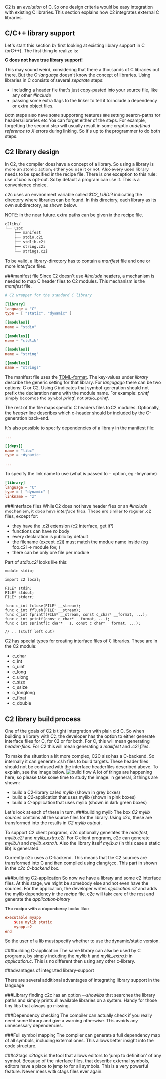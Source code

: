 
C2 is an *evolution* of C. So one design criteria would be easy integration with
existing C libraries. This section explains how C2 integrates external C libraries.

## C/C++ library support
Let's start this section by first looking at existing library support in C (orC++).
The first thing to realize is:

__C does not have true library support!__

This may sound weird, considering that there a thousands of C libraries out there.
But the C-*language* doesn't know the concept of libraries. Using libraries in C consists
of several *separate* steps:

* including a header file that's just copy-pasted into your source file, like any other
*#include*
* passing some extra flags to the linker to tell it to include a dependency or extra
object files.

Both steps also have some supporting features like setting search-paths for headers/libraries etc
You can forget either of the steps. For example, forgetting the second step will usually result in some
cryptic *undefined reference to X* errors during linking. So it's up to the programmer to
do both steps.

## C2 library design
In C2, the compiler does have a concept of a library. So using a library is more an
atomic action; either you use it or not. Also every used library needs to be specified
in the recipe file. There is one exception to this rule: use of *libc* is opt-out. So by
default a program can use it. This is a convenience choice.

c2c uses an environment variable called *$C2_LIBDIR* indicating the directory where
libraries can be found. In this directory, each library as its own subdirectory, as
shown below.

NOTE: in the near future, extra paths can be given in the recipe file.

```bash
c2libs/
└── libc
    ├── manifest
    ├── stdio.c2i
    ├── stdlib.c2i
    ├── string.c2i
    └── strings.c2i
```

To be valid, a library-directory has to contain a *manifest* file and one or
more *interface* files.

###manifest file
Since C2 doesn't use *#include* headers, a mechanism is needed to map C header files
to C2 modules. This mechanism is the *manifest* file.

```toml
# C2 wrapper for the standard C library

[library]
language = "C"
type = [ "static", "dynamic" ]

[[modules]]
name = "stdio"

[[modules]]
name = "stdlib"

[[modules]]
name = "string"

[[modules]]
name = "strings"
```

The manifest file uses the [TOML-format](https://github.com/toml-lang/toml). The
key-values under *library* describe the generic setting for that library. For *langugage*
there can be two options: C or C2. Using C indicates that symbol-generation should not
prefix the declaration name with the module name. For example: *printf* simply becomes
the symbol *printf*, not *stdio_printf*.

The rest of the file maps specific C headers files to C2 modules. Optionally, the *header*
line describes which c-header should be included by the C-generation back-end.

It's also possible to specify dependencies of a library in the manifest file:

```toml
...

[[deps]]
name = "libc"
type = "dynamic"

...
```

To specify the link name to use (what is passed to -l option, eg -lmyname)

```toml
[library]
language = "C"
type = [ "dynamic" ]
linkname = "z"
```


###interface files
While C2 does not have header files or an *#include* mechanism, it does have *interface*
files. These are similar to regular .c2 files, except for:

* they have the .c2i extension (c2 interface, get it?)
* functions can have no body
* every declaration is public by default
* the filename (except .c2i) must match the module name inside (eg foo.c2i -> module foo; )
* there can be only one file per module

Part of *stdio.c2i* looks like this:

```c2
module stdio;

import c2 local;

FILE* stdin;
FILE* stdout;
FILE* stderr;

func c_int fclose(FILE* __stream);
func c_int fflush(FILE* __stream);
func c_int fprintf(FILE* __stream, const c_char* __format, ...);
func c_int printf(const c_char* __format, ...);
func c_int sprintf(c_char* __s, const c_char* __format, ...);

// .. (stuff left out)
```
C2 has special types for creating interface files of C libraries. These are in the C2 module:

* c_char
* c_int
* c_uint
* c_long
* c_ulong
* c_size
* c_ssize
* c_longlong
* c_float
* c_double


## C2 library build process

One of the goals of C2 is tight intergration with plain old C. So when building a
library with C2, the developer has the option to either generate interface files for
C, for C2 or for both. For C, this will mean generating *header-files*. For C2 this
will mean generating a *manifest* and *.c2i files*.

To make the situation a bit more complex, C2C also has a C-backend. So internally
it can generate .c/.h files to build targets. These header files should not be
confused with the interface headerfiles described above. To explain, see the image
below.
![build flow](build_libs.svg)
A lot of things are happening here, so please take some time to study the image.
In general, 3 things are shown:

* build a C2-library called *mylib* (shown in grey boxes)
* build a *C2*-application that uses mylib (shown in pink boxes)
* build a *C*-application that uses mylib (shown in dark green boxes)

Let's look at each of these in turn.
###building mylib
The box *C2 mylib sources* contains all the source files for the library. Using
c2c, these are transformed into the results in *C2 mylib output*.

To support C2 client programs, c2c optionally generates the *manifest*, *mylib.c2i*
and *mylib_extra.c2i*. For C client programs, c2c can generate *mylib.h* and *mylib_extra.h*.
Also the library itself *mylib.a* (in this case a static lib) is generated.

Currently c2c uses a C-backend. This means that the C2 sources are transformed into
C and then compiled using clang/gcc. This part in shown in the *c2c C-backend* box.

###building C2-application
So now we have a library and some c2 interface files. At this stage, we might be
somebody else and not even have the sources. For the application, the developer
writes *application.c2* and adds the mylib dependency in the *recipe* file. c2c
will take care of the rest and generate the *application-binary*

The recipe with a dependency looks like:

```toml
executable myapp
    $use mylib static
    myapp.c2
end
```
So the user of a lib must specify whether to use the dynamic/static version.


###building C-application
The same library can also be used by C programs, by simply including the *mylib.h*
and *mylib_extra.h* in *application.c*. This is no different then using any other
c-library.

##advantages of integrated library-support

There are several additional advantages of integrating library support in the language

###Library finding
c2c has an option *--showlibs* that searches the library paths and simply prints all
available libraries on a system. Handy for those tiny libs that always go missing.

###Dependency checking
The compiler can actually check if you really need some library and give a warning
otherwise. This avoids any unnecessary dependencies.

###Full symbol mapping
The compiler can generate a full dependency map of all symbols, including external
ones. This allows better insight into the code structure.

###c2tags
*c2tags* is the tool that allows editors to 'jump to definition' of any symbol. Because
of the interface files, that describe external symbols, editors have a place to jump
to for all symbols. This is a very powerful feature. Never mess with ctags files
ever again.


